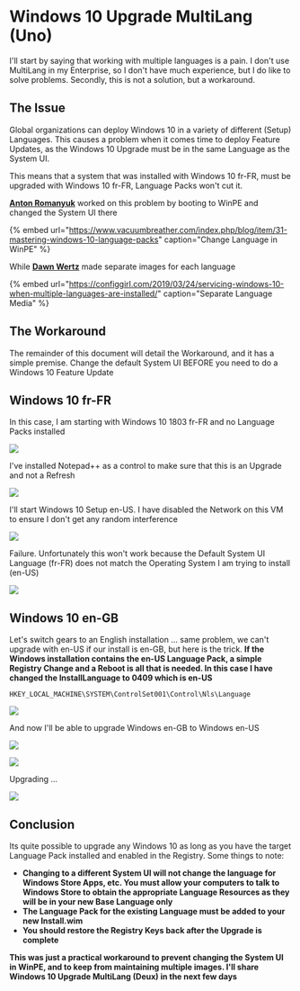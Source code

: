 # Windows 10 Upgrade MultiLang \(Uno\)

I'll start by saying that working with multiple languages is a pain.  I don't use MultiLang in my Enterprise, so I don't have much experience, but I do like to solve problems.  Secondly, this is not a solution, but a workaround.

## The Issue

Global organizations can deploy Windows 10 in a variety of different \(Setup\) Languages.  This causes a problem when it comes time to deploy Feature Updates, as the Windows 10 Upgrade must be in the same Language as the System UI.

This means that a system that was installed with Windows 10 fr-FR, must be upgraded with Windows 10 fr-FR, Language Packs won't cut it.

[**Anton Romanyuk**](https://twitter.com/admiraltolwyn) worked on this problem by booting to WinPE and changed the System UI there

{% embed url="https://www.vacuumbreather.com/index.php/blog/item/31-mastering-windows-10-language-packs" caption="Change Language in WinPE" %}

While [**Dawn Wertz**](https://twitter.com/wertzdm3) made separate images for each language

{% embed url="https://configgirl.com/2019/03/24/servicing-windows-10-when-multiple-languages-are-installed/" caption="Separate Language Media" %}

## The Workaround

The remainder of this document will detail the Workaround, and it has a simple premise.  Change the default System UI BEFORE you need to do a Windows 10 Feature Update

## Windows 10 fr-FR

In this case, I am starting with Windows 10 1803 fr-FR and no Language Packs installed

![](../../.gitbook/assets/image%20%28337%29.png)

I've installed Notepad++ as a control to make sure that this is an Upgrade and not a Refresh

![](../../.gitbook/assets/image%20%28249%29.png)

I'll start Windows 10 Setup en-US.  I have disabled the Network on this VM to ensure I don't get any random interference

![](../../.gitbook/assets/image%20%2872%29.png)

Failure.  Unfortunately this won't work because the Default System UI Language \(fr-FR\) does not match the Operating System I am trying to install \(en-US\)

![](../../.gitbook/assets/image%20%289%29.png)

## Windows 10 en-GB

Let's switch gears to an English installation ... same problem, we can't upgrade with en-US if our install is en-GB, but here is the trick.  **If the Windows installation contains the en-US Language Pack, a simple Registry Change and a Reboot is all that is needed.  In this case I have changed the InstallLanguage to 0409 which is en-US**

```text
HKEY_LOCAL_MACHINE\SYSTEM\ControlSet001\Control\Nls\Language
```

![](../../.gitbook/assets/image%20%28137%29.png)

And now I'll be able to upgrade Windows en-GB to Windows en-US

![](../../.gitbook/assets/image%20%285%29.png)

![](../../.gitbook/assets/image%20%2896%29.png)

Upgrading ...

![](../../.gitbook/assets/image%20%28160%29.png)

## Conclusion

Its quite possible to upgrade any Windows 10 as long as you have the target Language Pack installed and enabled in the Registry.  Some things to note:

* **Changing to a different System UI will not change the language for Windows Store Apps, etc.  You must allow your computers to talk to Windows Store to obtain the appropriate Language Resources as they will be in your new Base Language only**
* **The Language Pack for the existing Language must be added to your new Install.wim**
* **You should restore the Registry Keys back after the Upgrade is complete**

**This was just a practical workaround to prevent changing the System UI in WinPE, and to keep from maintaining multiple images.  I'll share Windows 10 Upgrade MultiLang \(Deux\) in the next few days**

